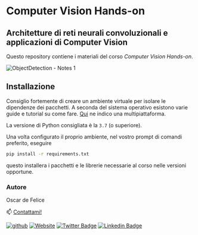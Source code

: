 # Computer Vision Hands-on
## Architetture di reti neurali convoluzionali e applicazioni di Computer Vision

Questo repository contiene i materiali del corso _Computer Vision Hands-on_.

![ObjectDetection - Notes 1](https://user-images.githubusercontent.com/49638680/114857070-242f8680-9de8-11eb-8729-98cc0fa84f1c.png)

## Installazione
Consiglio fortemente di creare un ambiente virtuale per isolare le dipendenze dei pacchetti.
A seconda del sistema operativo esistono varie guide e tutorial su come fare. [Qui](https://packaging.python.org/guides/installing-using-pip-and-virtual-environments/) ne indico una multipiattaforma.

La versione di Python consigliata è la `3.7` (o superiore).

Una volta configurato il proprio ambiente, nel vostro prompt di comandi preferito, eseguire

```bash
pip install -r requirements.txt
```

questo installera i pacchetti e le librerie necessarie al corso nelle versioni opportune.

### Autore
Oscar de Felice 

📫 [Contattami!](mailto:oscar.defelice@gmail.com)

[![github](https://img.shields.io/github/stars/oscar-defelice?label=GitHub&style=social)](https://github.com/oscar-defelice)
[![Website](https://img.shields.io/badge/oscar--defelice-oscar-orange?style=plastic&logo=netlify&logoColor=informational&link=oscar-defelice.github.io)](https://oscar-defelice.github.io)
[![Twitter Badge](https://img.shields.io/badge/-@OscardeFelice-1ca0f1?style=plastic&labelColor=1ca0f1&logo=twitter&logoColor=white&link=https://twitter.com/oscardefelice)](https://twitter.com/OscardeFelice)
[![Linkedin Badge](https://img.shields.io/badge/-oscardefelice-blue?style=plastic&logo=Linkedin&logoColor=white&link=https://linkedin.com/in/oscar-de-felice-5ab72383/)](https://linkedin.com/in/oscar-de-felice-5ab72383/)
